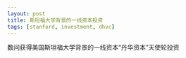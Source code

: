 ```yaml
---
layout: post
title: 斯坦福大学背景的一线资本投资
tags: [stanford, investment, dhvc]
---
```

数问获得美国斯坦福大学背景的一线资本“丹华资本”天使轮投资
